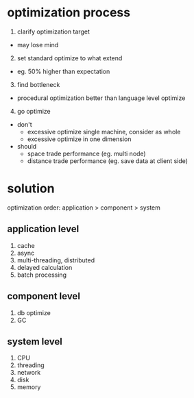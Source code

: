 # optimization process
1. clarify optimization target
  - may lose mind
2. set standard optimize to what extend
  - eg. 50% higher than expectation
3. find bottleneck
  - procedural optimization better than language level optimize
4. go optimize
  - don't 
    - excessive optimize single machine, consider as whole
    - excessive optimize in one dimension
  - should
    - space trade performance (eg. multi node)
    - distance trade performance (eg. save data at client side)

# solution
optimization order: application > component > system

## application level 
1. cache
2. async
3. multi-threading, distributed
4. delayed calculation
5. batch processing

## component level
1. db optimize
2. GC

## system level
1. CPU
2. threading
3. network
4. disk
5. memory











